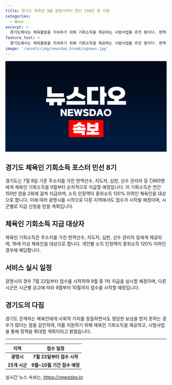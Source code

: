 ```yaml
---
title: 경기도 체육인 9월 광명시부터 연간 150만 원 지원
categories:
  - News
excerpt: >
  경기도에서는 체육활동을 지속하기 위해 기회소득을 제공하는 시범사업을 추진 중이다. 현역선수, 지도자, 심판 등 7860명에게 연간 150만 원을 2회에 걸쳐 지급할 예정이며, 7월부터 순차적으로 지급이 이뤄지게 된다. 시군별로 접수가 시작되며, 확정된 시범사업 참여 지역에서는 9월부터 접수가 시작된다. 경기도 관계자는 이를 통해 체육인에게 실질적 도움이 될 수 있는 정책이 될 수 있도록 확대 방안을 검토할 예정이라고 밝혔다.
feature_text: >
  경기도에서는 체육활동을 지속하기 위해 기회소득을 제공하는 시범사업을 추진 중이다. 현역선수, 지도자, 심판 등 7860명에게 연간 150만 원을 2회에 걸쳐 지급할 예정이며, 7월부터 순차적으로 지급이 이뤄지게 된다. 시군별로 접수가 시작되며, 확정된 시범사업 참여 지역에서는 9월부터 접수가 시작된다. 경기도 관계자는 이를 통해 체육인에게 실질적 도움이 될 수 있는 정책이 될 수 있도록 확대 방안을 검토할 예정이라고 밝혔다.
image: '/assets/img/newsdao_breakingnews.jpg'
---
```


<p><img src="/assets/img/newsdao_breakingnews.jpg" alt="firstkoreanews 속보" /></p>

<h2>경기도 체육인 기회소득 포스터 민선 8기</h2>

<p data-ke-size="size16">경기도는 7월 8일 기준 주소지를 가진 현역선수, 지도자, 심판, 선수 관리자 등 7,860명에게 체육인 기회소득을 9월부터 순차적으로 지급할 예정입니다. 이 기회소득은 연간 150만 원을 2회에 걸쳐 지급되며, 소득 인정액이 중위소득 120% 이하인 체육인을 대상으로 합니다. 이에 따라 광명시를 시작으로 다른 지역에서도 접수가 시작될 예정이며, 시군별로 지급 신청을 받을 계획입니다.</p>

<h2>체육인 기회소득 지급 대상자</h2>

<p data-ke-size="size16">체육인 기회소득은 주소지를 가진 현역선수, 지도자, 심판, 선수 관리자 등에게 제공되며, 19세 이상 체육인을 대상으로 합니다. 개인별 소득 인정액이 중위소득 120% 이하인 경우에 해당합니다.</p>

<h2>서비스 실시 일정</h2>

<p data-ke-size="size16">광명시의 경우 7월 22일부터 접수를 시작하여 9월 중 1차 지급을 실시할 예정이며, 다른 시군은 시군별 공고에 따라 9월부터 10월까지 접수를 시작할 예정입니다.</p>

<h2>경기도의 다짐</h2>

<p data-ke-size="size16">경기도 관계자는 체육인에게 사회적 가치를 창출하면서도 정당한 보상을 받지 못하는 경우가 많다는 점을 감안하여, 이를 지원하기 위해 체육인 기회소득을 제공하고, 시범사업을 통해 정책을 확대할 계획이라고 밝혔습니다.</p>

<hr data-ke-size="size16">

<table>
    <thead>
        <tr>
            <th>지역</th>
            <th>접수 일정</th>
        </tr>
    </thead>
    <tbody>
        <tr>
            <td style="text-align: center; height: 17px;"><b>광명시</b></td>
            <td style="text-align: center; height: 17px;"><b>7월 22일부터 접수 시작</b></td>
        </tr>
        <tr>
            <td style="text-align: center; height: 17px;"><b>15개 시군</b></td>
            <td style="text-align: center; height: 17px;"><b>9월~10월 기간 접수 예정</b></td>
        </tr>
    </tbody>
</table>
실시간 뉴스 속보는, <a href="https://newsdao.kr" rel="dofollow">https://newsdao.kr</a>


